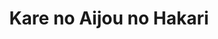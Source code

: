 --- 
title: "Kare no Aijou no Hakari"
publishdate: "2019-6-21T16:48:46+02:00"
src: "https://365manga.net/manga/kare-no-aijou-no-hakari"
image: "https://data.365manga.net/images/thumbnails/15985-kare-no-aijou-no-hakari.jpg"
description: "Everyone loves Arishige's smile but Mioko has a strange feeling about it. And then, she will discover what Arishige is hiding behind it..."
---